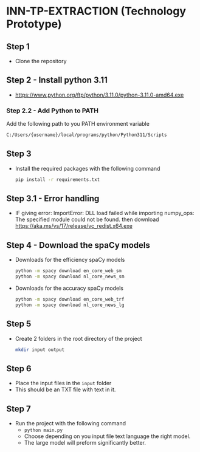 # INN-TP-EXTRACTION (Technology Prototype)

## Step 1
- Clone the repository

## Step 2 - Install python 3.11
- https://www.python.org/ftp/python/3.11.0/python-3.11.0-amd64.exe

### Step 2.2 - Add Python to PATH
  Add the following path to you PATH environment variable
  ```bash
  C:/Users/{username}/local/programs/python/Python311/Scripts
  ```

## Step 3
- Install the required packages with the following command
  ```bash
  pip install -r requirements.txt
  ```

## Step 3.1 - Error handling
- IF giving error: ImportError: DLL load failed while importing numpy_ops: The specified module could not be found.
then download https://aka.ms/vs/17/release/vc_redist.x64.exe

## Step 4 - Download the spaCy models
- Downloads for the efficiency spaCy models
  ```bash
  python -m spacy download en_core_web_sm
  python -m spacy download nl_core_news_sm
  ```

- Downloads for the accuracy spaCy models
  ```bash
  python -m spacy download en_core_web_trf
  python -m spacy download nl_core_news_lg
  ```

## Step 5
- Create 2 folders in the root directory of the project
  ```bash
  mkdir input output
  ```

## Step 6
- Place the input files in the `input` folder
- This should be an TXT file with text in it. 

## Step 7
- Run the project with the following command
  - `python main.py`
  - Choose depending on you input file text language the right model.
  - The large model will preform significantly better.